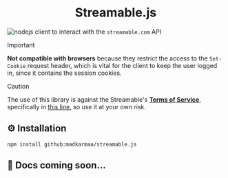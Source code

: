 <h1 align="center">
  <!-- <img src="" alt="icon" style="width: 65px; height: 65px"><br> -->
  Streamable.js
</h1>

![nodejs](https://img.shields.io/static/v1?logo=nodedotjs&label=&message=NodeJS&color=43853D&logoColor=ffffff&style=flat-square) client to interact with the `streamable.com` API

> [!IMPORTANT]
>
> **Not compatible with browsers** because they restrict the access to the `Set-Cookie` request header, which is vital for the client to keep the user logged in, since it contains the session cookies.

> [!CAUTION]
>
> The use of this library is against the Streamable's **[Terms of Service](https://terms.streamable.com)**, specifically in [this line](https://terms.streamable.com/#:~:text=Use%20automated,Content), so use it at your own risk.

## ⚙️ Installation

```
npm install github:madkarmaa/streamable.js
```

## 📖 Docs coming soon...
